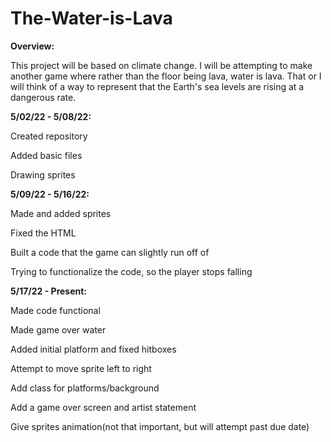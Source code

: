 # The-Water-is-Lava
**Overview:**

This project will be based on climate change. I will be attempting to make another game where rather than the floor being lava, water is lava. That or I will think of a way to represent that the Earth's sea levels are rising at a dangerous rate.

**5/02/22 - 5/08/22:**

Created repository

Added basic files

Drawing sprites

**5/09/22 - 5/16/22:**

Made and added sprites

Fixed the HTML

Built a code that the game can slightly run off of  

Trying to functionalize the code, so the player stops falling

**5/17/22 - Present:**

Made code functional

Made game over water

Added initial platform and fixed hitboxes

Attempt to move sprite left to right

Add class for platforms/background

Add a game over screen and artist statement

Give sprites animation(not that important, but will attempt past due date)
